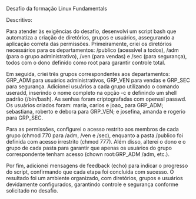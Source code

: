 Desafio da formação Linux Fundamentals

Descritivo:

Para atender às exigências do desafio, desenvolvi um script bash que automatiza a criação de diretórios, grupos e usuários, assegurando a aplicação correta das permissões. Primeiramente, criei os diretórios necessários para os departamentos: /publico (acessível a todos), /adm (para o grupo administrativo), /ven (para vendas) e /sec (para segurança), todos com o dono definido como root para garantir controle total.

Em seguida, criei três grupos correspondentes aos departamentos: GRP_ADM para usuários administrativos, GRP_VEN para vendas e GRP_SEC para segurança. Adicionei usuários a cada grupo utilizando o comando useradd, inserindo o nome completo na opção -c e definindo um shell padrão (/bin/bash). As senhas foram criptografadas com openssl passwd. Os usuários criados foram: maria, carlos e joao_ para GRP_ADM; sebastiana, roberto e debora para GRP_VEN; e josefina, amanda e rogerio para GRP_SEC.

Para as permissões, configurei o acesso restrito aos membros de cada grupo (chmod 770 para /adm, /ven e /sec), enquanto a pasta /publico foi definida com acesso irrestrito (chmod 777). Além disso, alterei o dono e o grupo de cada pasta para garantir que apenas os usuários do grupo correspondente tenham acesso (chown root:GRP_ADM /adm, etc.).

Por fim, adicionei mensagens de feedback (echo) para indicar o progresso do script, confirmando que cada etapa foi concluída com sucesso. O resultado foi um ambiente organizado, com diretórios, grupos e usuários devidamente configurados, garantindo controle e segurança conforme solicitado no desafio.
